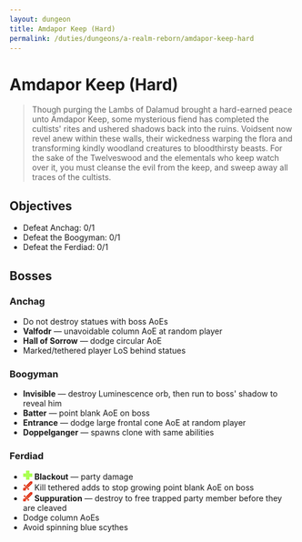 ```yaml
---
layout: dungeon
title: Amdapor Keep (Hard)
permalink: /duties/dungeons/a-realm-reborn/amdapor-keep-hard
---
```


# Amdapor Keep (Hard)

> Though purging the Lambs of Dalamud brought a hard-earned peace unto Amdapor Keep, some mysterious fiend has completed the cultists' rites and ushered shadows back into the ruins. Voidsent now revel anew within these walls, their wickedness warping the flora and transforming kindly woodland creatures to bloodthirsty beasts. For the sake of the Twelveswood and the elementals who keep watch over it, you must cleanse the evil from the keep, and sweep away all traces of the cultists.

## Objectives

* Defeat Anchag: 0/1
* Defeat the Boogyman: 0/1
* Defeat the Ferdiad: 0/1

## Bosses

### Anchag

- Do not destroy statues with boss AoEs
- **Valfodr** — unavoidable column AoE at random player
- **Hall of Sorrow** — dodge circular AoE
- Marked/tethered player LoS behind statues

### Boogyman

- **Invisible** — destroy Luminescence orb, then run to boss' shadow to reveal him
- **Batter** — point blank AoE on boss
- **Entrance** — dodge large frontal cone AoE at random player
- **Doppelganger** — spawns clone with same abilities

### Ferdiad

- ![](/assets/icons/role-healer.png) **Blackout** — party damage
- ![](/assets/icons/role-dps.png) Kill tethered adds to stop growing point blank AoE on boss
- ![](/assets/icons/role-dps.png) **Suppuration** — destroy to free trapped party member before they are cleaved
- Dodge column AoEs
- Avoid spinning blue scythes


